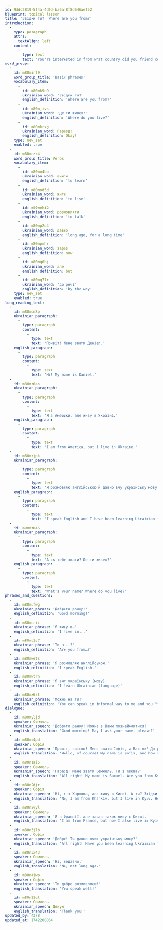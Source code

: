 ```yaml
---
id: 9ddc2819-5f4a-4dfd-ba6a-8f8d646aef52
blueprint: topical_lesson
title: 'Звідки ти?  Where are you from?'
introduction:
  -
    type: paragraph
    attrs:
      textAlign: left
    content:
      -
        type: text
        text: "You're interested in from what country did you friend come, aren't you?:) "
word_group:
  -
    id: m80mirf9
    word_group_title: 'Basic phrases'
    vocabulary_item:
      -
        id: m80mk9n9
        ukrainian_word: 'Звідки ти?'
        english_definition: 'Where are you from?'
      -
        id: m80mjivs
        ukrainian_word: 'Де ти живеш?'
        english_definition: 'Where do you live?'
      -
        id: m80mkrxg
        ukrainian_word: Гаразд!
        english_definition: Okay!
    type: new_set
    enabled: true
  -
    id: m80mnzr4
    word_group_title: Verbs
    vocabulary_item:
      -
        id: m80mo4bo
        ukrainian_word: вчити
        english_definition: 'to learn'
      -
        id: m80mod5d
        ukrainian_word: жити
        english_definition: 'to live'
      -
        id: m80moki2
        ukrainian_word: розмовляти
        english_definition: 'to talk'
      -
        id: m80mp2o4
        ukrainian_word: давно
        english_definition: 'long ago, for a long time'
      -
        id: m80mpmhr
        ukrainian_word: зараз
        english_definition: now
      -
        id: m80mq0bj
        ukrainian_word: але
        english_definition: but
      -
        id: m80mq77r
        ukrainian_word: 'до речі'
        english_definition: 'by the way'
    type: new_set
    enabled: true
long_reading_text:
  -
    id: m80mqn8p
    ukrainian_paragraph:
      -
        type: paragraph
        content:
          -
            type: text
            text: 'Привіт! Мене звати Деніел.'
    english_paragraph:
      -
        type: paragraph
        content:
          -
            type: text
            text: 'Hi! My name is Daniel.'
  -
    id: m80mr0as
    ukrainian_paragraph:
      -
        type: paragraph
        content:
          -
            type: text
            text: 'Я з Америки, але живу в Україні.'
    english_paragraph:
      -
        type: paragraph
        content:
          -
            type: text
            text: 'I am from America, but I live in Ukraine.'
  -
    id: m80mrjpk
    ukrainian_paragraph:
      -
        type: paragraph
        content:
          -
            type: text
            text: 'Я розмовляю англійською й давно вчу українську мову.'
    english_paragraph:
      -
        type: paragraph
        content:
          -
            type: text
            text: 'I speak English and I have been learning Ukrainian for a long time.'
  -
    id: m80mt0e5
    ukrainian_paragraph:
      -
        type: paragraph
        content:
          -
            type: text
            text: 'А як тебе звати? Де ти живеш?'
    english_paragraph:
      -
        type: paragraph
        content:
          -
            type: text
            text: "What's your name? Where do you live?"
phrases_and_questions:
  -
    id: m80mufwg
    ukrainian_phrase: 'Доброго ранку!'
    english_definition: 'Good morning!'
  -
    id: m80murii
    ukrainian_phrase: 'Я живу в…'
    english_definition: 'I live in...'
  -
    id: m80mv1s7
    ukrainian_phrase: 'Ти з...?'
    english_definition: 'Are you from…?'
  -
    id: m80mwets
    ukrainian_phrase: 'Я розмовляю англійською.'
    english_definition: 'I speak English.'
  -
    id: m80mwtrn
    ukrainian_phrase: 'Я вчу українську (мову)'
    english_definition: 'I learn Ukrainian (language)'
  -
    id: m80mx6zt
    ukrainian_phrase: 'Можна на ти!'
    english_definition: 'You can speak in informal way to me and you "ти"'
dialogue:
  -
    id: m80myljd
    speaker: Семюель
    ukrainian_speech: 'Доброго ранку! Можна з Вами познайомитися?'
    english_translation: 'Good morning! May I ask your name, please?'
  -
    id: m80mz4pd
    speaker: Софія
    ukrainian_speech: 'Привіт, звісно! Мене звати Софія, а Вас як? До речі, можна на ти😉'
    english_translation: 'Hello, of course! My name is Sofia, and how are you? By the way, you can on you 😉'
  -
    id: m80n1ai5
    speaker: Семюель
    ukrainian_speech: 'Гаразд! Мене звати Семюель. Ти з Києва?'
    english_translation: 'All right! My name is Samuel. Are you from Kyiv?'
  -
    id: m80n2djr
    speaker: Софія
    ukrainian_speech: 'Ні, я з Харкова, але живу в Києві. А ти? Звідки ти?'
    english_translation: 'No, I am from Kharkiv, but I live in Kyiv. How about you? Where are you from?'
  -
    id: m80n2vyl
    speaker: Семюель
    ukrainian_speech: 'Я з Франції, але зараз також живу в Києві.'
    english_translation: 'I am from France, but now I also live in Kyiv.'
  -
    id: m80n3jlb
    speaker: Софія
    ukrainian_speech: 'Добре! Ти давно вчиш українську мову?'
    english_translation: 'All right! Have you been learning Ukrainian for a long time?'
  -
    id: m80n3x43
    speaker: Семюель
    ukrainian_speech: 'Ні, недавно.'
    english_translation: 'No, not long ago.'
  -
    id: m80n4jwp
    speaker: Софія
    ukrainian_speech: 'Ти добре розмовляєш!'
    english_translation: 'You speak well!'
  -
    id: m80n51ql
    speaker: Семюель
    ukrainian_speech: Дякую!
    english_translation: 'Thank you!'
updated_by: 4378
updated_at: 1742200864
---
```

